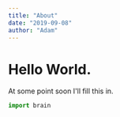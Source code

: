 ```yaml
---
title: "About"
date: "2019-09-08"
author: "Adam"
---
```


# Hello World.
At some point soon I'll fill this in.

```python
import brain
```
